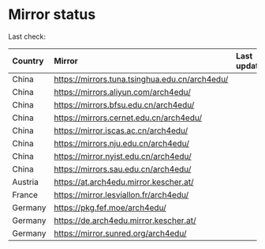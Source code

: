 <script src="./time.js"></script>
# Mirror status
Last check: <script type="text/javascript">localize(1710778972.2221239);</script>

|Country|Mirror|Last update|
|:------|:-----|:----------|
|China|https://mirrors.tuna.tsinghua.edu.cn/arch4edu/|<script type="text/javascript">localize(1710743550);</script>|
|China|https://mirrors.aliyun.com/arch4edu/|<script type="text/javascript">localize(1710743550);</script>|
|China|https://mirrors.bfsu.edu.cn/arch4edu/|<script type="text/javascript">localize(1710743550);</script>|
|China|https://mirrors.cernet.edu.cn/arch4edu/|<script type="text/javascript">localize(1710743550);</script>|
|China|https://mirror.iscas.ac.cn/arch4edu/|<script type="text/javascript">localize(1710743550);</script>|
|China|https://mirrors.nju.edu.cn/arch4edu/|<script type="text/javascript">localize(1710700032);</script>|
|China|https://mirror.nyist.edu.cn/arch4edu/|<script type="text/javascript">localize(1710743550);</script>|
|China|https://mirrors.sau.edu.cn/arch4edu/|<script type="text/javascript">localize(1710743550);</script>|
|Austria|https://at.arch4edu.mirror.kescher.at/|<script type="text/javascript">localize(1710743550);</script>|
|France|https://mirror.lesviallon.fr/arch4edu/|<script type="text/javascript">localize(1710743550);</script>|
|Germany|https://pkg.fef.moe/arch4edu/|<script type="text/javascript">localize(1710743550);</script>|
|Germany|https://de.arch4edu.mirror.kescher.at/|<script type="text/javascript">localize(1710743550);</script>|
|Germany|https://mirror.sunred.org/arch4edu/|<script type="text/javascript">localize(1710743550);</script>|

<script src="./tablefilter/tablefilter.js"></script>
<script src="./table.js"></script>